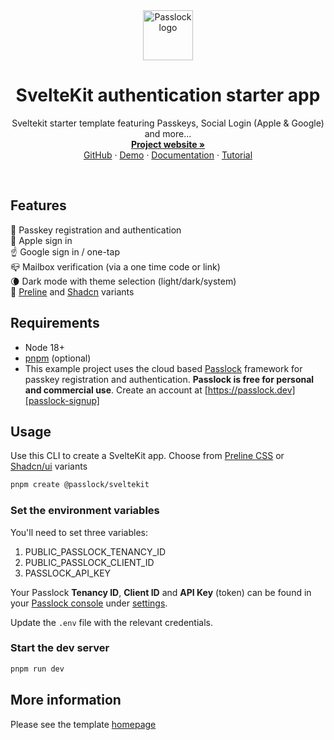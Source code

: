 ﻿<!-- 
The pnpm script build:readme replaces tokens 
in README.template.md and outputs to README.md 
-->
<div align="center">
  <a href="https://github.com/passlock-dev/passlock">
    <img src="https://github.com/passlock-dev/passkeys-frontend/assets/208345/53ee00d3-8e6c-49ea-b43c-3f901450c73b" alt="Passlock logo" width="80" height="80">
  </a>
</div>

<div>
  <h1 align="center">SvelteKit authentication starter app</h1>
  <p align="center">
    Sveltekit starter template featuring Passkeys, Social Login (Apple & Google) and more...
    <br />
    <a href="https://github.com/passlock-dev/passlock/packages/create-sveltekit/docs/README.md"><strong>Project website »</strong></a>
    <br />
    <a href="https://github.com/passlock-dev/passlock">GitHub</a>
    ·
    <a href="https://d1rl0ue18b0151.cloudfront.net">Demo</a>
    ·
    <a href="https://docs.passlock.dev">Documentation</a>
    ·
    <a href="https://docs.passlock.dev/docs/tutorial/introduction">Tutorial</a>
  </p>
</div>

<br />

## Features

🔑 Passkey registration and authentication  
📱 Apple sign in  
☝️ Google sign in / one-tap  
📪 Mailbox verification (via a one time code or link)  
🌘 Dark mode with theme selection (light/dark/system)  
🚀 [Preline][preline] and [Shadcn][shadcn] variants

## Requirements

* Node 18+
* [pnpm][pnpm] (optional)
* This example project uses the cloud based [Passlock][passlock] framework for passkey 
registration and authentication. **Passlock is free for personal and commercial use**.
Create an account at [https://passlock.dev][passlock-signup]

## Usage

Use this CLI to create a SvelteKit app. Choose from [Preline CSS][preline] or [Shadcn/ui][shadcn] variants

```bash
pnpm create @passlock/sveltekit
```

### Set the environment variables

You'll need to set three variables:

1. PUBLIC_PASSLOCK_TENANCY_ID
2. PUBLIC_PASSLOCK_CLIENT_ID
3. PASSLOCK_API_KEY

Your Passlock **Tenancy ID**, **Client ID** and **API Key** (token) can be found in your 
[Passlock console][passlock-console] under [settings][passlock-settings]. 

Update the `.env` file with the relevant credentials.

### Start the dev server

```bash
pnpm run dev
```

## More information

Please see the template [homepage][homepage]

[passlock]: https://passlock.dev
[passlock-signup]: https://console.passlock.dev/register
[passlock-console]: https://console.passlock.dev
[passlock-settings]: https://console.passlock.dev/settings
[passlock-apikeys]: https://console.passlock.dev/apikeys
[pnpm]: https://pnpm.io/installation
[preline]: https://preline.co
[shadcn]: https://www.shadcn-svelte.com
[homepage]: https://github.com/passlock-dev/ts-clients/packages/create-sveltekit/docs/README.md